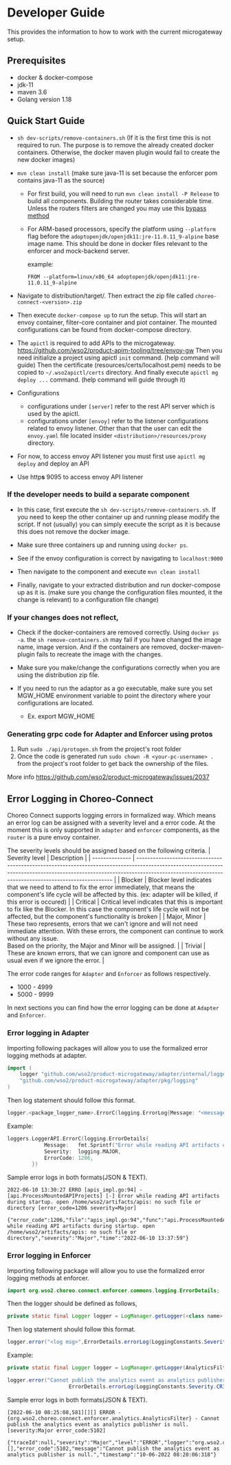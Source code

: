 # Developer Guide

This provides the information to how to work with the current microgateway setup.

## Prerequisites

- docker & docker-compose
- jdk-11
- maven 3.6
- Golang version 1.18

## Quick Start Guide

- `sh dev-scripts/remove-containers.sh` (If it is the first time this is not required to run.
The purpose is to remove the already created docker containers. Otherwise, the docker 
maven plugin would fail to create the new docker images)

- `mvn clean install` (make sure java-11 is set because the enforcer pom contains
 java-11 as the source)
  - For first build, you will need to run `mvn clean install -P Release` to build all components. Building the router takes considerable time. Unless the routers filters are changed you may use  this [bypass method](https://docs.google.com/document/d/1LsuBld86bG02zK3CqDarvsei2lcq3mbYbj8U2ACa7f8/edit)
  - For ARM-based processors, specify the platform using `--platform` flag before the 
  `adoptopenjdk/openjdk11:jre-11.0.11_9-alpine` base image name. This should be done in
  docker files relevant to the enforcer and mock-backend server.
  
    example:
  
    `FROM --platform=linux/x86_64 adoptopenjdk/openjdk11:jre-11.0.11_9-alpine`
 
- Navigate to distribution/target/.
 Then extract the zip file called `choreo-connect-<version>.zip`
 
 - Then execute `docker-compose up` to run the setup. This will start an envoy container,
 filter-core container and piot container. The mounted configurations can be found from
 docker-compose directory.
 
 - The `apictl` is required to add APIs to the microgateway. https://github.com/wso2/product-apim-tooling/tree/envoy-gw
 Then you need initialize a project using apictl `init` command. (help command will guide)
 Then the certificate (resources/certs/localhost.pem) needs to be copied to `~/.wso2apictl/certs` 
 directory. And finally execute `apictl mg deploy ...` command. (help command will guide through it)
 
 - Configurations
    - configurations under `[server]` refer to the rest API server which is used by
    the apictl.
    - configurations under `[envoy]` refer to the listener configurations related to envoy listener.
    Other than that the user can edit the `envoy.yaml` file located insider `<distribution>/resources/proxy`
    directory.
 - For now, to access envoy API listener you must first use `apictl mg deploy` and deploy an API
 - Use http**s** 9095 to access envoy API listener
 
 ### If the developer needs to build a separate component
 
 - In this case, first execute the `sh dev-scripts/remove-containers.sh`. If you need to keep the
 other container up and running please modify the script. If not (usually) you can simply
 execute the script as it is because this does not remove the docker image.
 
 - Make sure three containers up and running using `docker ps`.
 
 - See if the envoy configuration is correct by navigating to `localhost:9000`
 
 - Then navigate to the component and execute `mvn clean install`
 
 - Finally, navigate to your extracted distribution and run docker-compose up as it is.
 (make sure you change the configuration files mounted, it the change is relevant)
 to a configuration file change)
 
 ### If your changes does not reflect,
 
 - Check if the docker-containers are removed correctly. Using `docker ps -a`. 
 the `sh remove-containers.sh` may fail if you have changed the image name, image version.
 And if the containers are removed, docker-maven-plugin fails to recreate the image with the changes.
 
 - Make sure you make/change the configurations correctly when you are using the distribution
 zip file.
 
 - If you need to run the adaptor as a go executable, make sure you set MGW_HOME environment
 variable to point the directory where your configurations are located.
    - Ex. export MGW_HOME

### Generating grpc code for Adapter and Enforcer using protos 
1. Run `sudo ./api/protogen.sh` from the project's root folder
2. Once the code is generated run `sudo chown -R <your-pc-username> .` from the project's root folder to get back the ownership of the files.

More info https://github.com/wso2/product-microgateway/issues/2037
    
## Error Logging in Choreo-Connect
Choreo Connect supports logging errors in formalized way. Which means an error log can be assigned with a severity level and a error code. At the moment this is only supported in `adapter` and `enforcer` components, as the `router` is a pure envoy container.

The severity levels should be assigned based on the following criteria.
| Severity level | Description                                                                                                                                                                                                                       |
| -------------- | --------------------------------------------------------------------------------------------------------------------------------------------------------------------------------------------------------------------------------- |
| Blocker        | Blocker level indicates that we need to attend to fix the error immediately, that means the component's life cycle will be affected by this. (ex: adapter will be killed, if this error is occured)                               |
| Critical       | Critical level indicates that this is important to fix like the Blocker. In this case the component's life cycle will not be affected, but the component's functionality is broken                                                  |
| Major, Minor   | These two represents, errors that we can't ignore and will not need immediate attention. With these errors, the component can continue to work without any issue.<br>Based on the priority, the Major and Minor will be assigned. |
| Trivial        | These are known errors, that we can ignore and component can use as usual even if we ignore the error. |

The error code ranges for `Adapter` and `Enforcer` as follows respectively.
- 1000 - 4999
- 5000 - 9999

In next sections you can find how the error logging can be done at `Adapter` and `Enforcer`.

### Error logging in Adapter

Importing following packages will allow you to use the formalized error logging methods at adapter.

```go
import (
	logger "github.com/wso2/product-microgateway/adapter/internal/loggers"
	"github.com/wso2/product-microgateway/adapter/pkg/logging"
)
```
Then log statement should follow this format.
```go
logger.<package_logger_name>.ErrorC(logging.ErrorLog{Message: "<message>", Severity: <Severity Level>, ErrorCode: <code number>})
```

Example:
```go
loggers.LoggerAPI.ErrorC(logging.ErrorDetails{
			Message:   fmt.Sprintf("Error while reading API artifacts during startup. %v", err.Error()),
			Severity:  logging.MAJOR,
			ErrorCode: 1206,
		})
```
Sample error logs in both formats(JSON & TEXT).
```
2022-06-10 13:30:27 ERRO [apis_impl.go:94] - [api.ProcessMountedAPIProjects] [-] Error while reading API artifacts during startup. open /home/wso2/artifacts/apis: no such file or directory [error_code=1206 severity=Major]
```
```
{"error_code":1206,"file":"apis_impl.go:94","func":"api.ProcessMountedAPIProjects","level":"error","msg":"Error while reading API artifacts during startup. open /home/wso2/artifacts/apis: no such file or directory","severity":"Major","time":"2022-06-10 13:37:59"}
```

### Error logging in Enforcer

Importing following package will allow you to use the formalized error logging methods at enforcer.

```java
import org.wso2.choreo.connect.enforcer.commons.logging.ErrorDetails;
```
Then the logger should be defined as follows,
```java
private static final Logger logger = LogManager.getLogger(<class name>.class);
```

Then log statement should follow this format.
```java
logger.error("<log msg>",ErrorDetails.errorLog(LoggingConstants.Severity.<severity level>, <error code number>));
```

Example:
```java
private static final Logger logger = LogManager.getLogger(AnalyticsFilter.class);

logger.error("Cannot publish the analytics event as analytics publisher is null.",
                    ErrorDetails.errorLog(LoggingConstants.Severity.CRITICAL, 5102));
```
Sample error logs in both formats(JSON & TEXT).
```
[2022-06-10 08:25:08,581][][] ERROR - {org.wso2.choreo.connect.enforcer.analytics.AnalyticsFilter} - Cannot publish the analytics event as analytics publisher is null. [severity:Major error_code:5102]
```
```
{"traceId":null,"severity":"Major","level":"ERROR","logger":"org.wso2.choreo.connect.enforcer.analytics.AnalyticsFilter","context":[],"error_code":5102,"message":"Cannot publish the analytics event as analytics publisher is null.","timestamp":"10-06-2022 08:20:06:318"}
```
